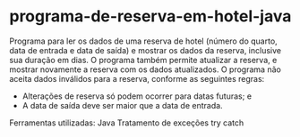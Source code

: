 # programa-de-reserva-em-hotel-java
Programa para ler os dados de uma reserva de hotel (número do quarto, data de entrada e data de saída) e mostrar os dados da reserva, inclusive sua duração em dias. 
O programa também permite atualizar a reserva, e mostrar novamente a reserva com os dados atualizados. 
O programa não aceita dados inválidos para a reserva, conforme as seguintes regras:
- Alterações de reserva só podem ocorrer para datas futuras; e
- A data de saída deve ser maior que a data de entrada.
 
Ferramentas utilizadas:
Java
Tratamento de exceções try catch
